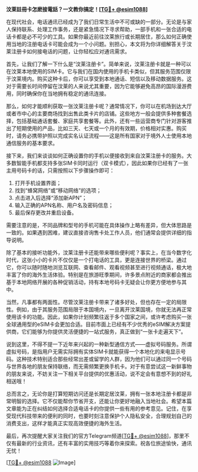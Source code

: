 **汶莱註冊卡怎麽接電話？一文教你搞定！[[TG💪+ @esim1088](https://t.me/s/esim1088)]**

在现代社会，电话通讯已经成为了我们日常生活中不可或缺的一部分。无论是与家人保持联系、处理工作事务，还是紧急情况下寻求帮助，一部手机和一张合适的电话卡都是必不可少的工具。如果你最近前往汶莱旅行或长期居住，那么如何正确使用当地的注册电话卡可能会成为一个小问题。别担心，本文将为你详细解答关于汶莱注册卡如何接电话的问题，让你轻松应对通讯需求。

首先，让我们了解一下什么是“汶莱注册卡”。简单来说，汶莱注册卡就是一种可以在汶莱本地使用的SIM卡。它与我们在国内使用的手机卡类似，但其服务范围仅限于汶莱境内。购买这种卡后，你可以享受到本地通话、短信以及移动数据服务。这对于需要长时间停留在汶莱的人来说尤其重要，因为它能够避免高昂的国际漫游费用，同时确保你在当地拥有稳定的通讯连接。

那么，如何才能顺利获取一张汶莱注册卡呢？通常情况下，你可以在机场到达大厅或者市中心的主要商场找到出售此类卡片的店铺。这些地方一般会提供多种套餐选择，包括基础通话套餐、家庭共享套餐等。此外，还有一些运营商专门针对游客推出了短期使用的产品，比如三天、七天或一个月的有效期，价格相对实惠。购买时，请务必携带护照以完成实名认证流程——这是所有国家对于境外人士使用本地通信服务的基本要求。

接下来，我们来谈谈如何正确设置你的手机以便接收到来自汶莱注册卡的服务。大多数智能手机都支持多张SIM卡同时运行（双卡模式），因此如果你已经有了一张主用号码卡的话，只需按照以下步骤操作即可：

1. 打开手机设置界面；
2. 找到“蜂窝网络”或“移动网络”的选项；
3. 点击进入后选择“添加新APN”；
4. 输入正确的APN名称、用户名及密码信息；
5. 最后保存更改并重启设备。

需要注意的是，不同品牌和型号的手机可能在具体操作上略有差异，但大体思路是一致的。如果遇到困难，建议直接咨询售卡处工作人员，他们通常会提供详细的指导说明。

除了基本的接听功能外，汶莱注册卡还能带来哪些便利呢？事实上，在当今数字化时代，这张小小的卡片不仅仅是一个打电话的工具，更是连接世界的桥梁。通过它，你可以随时随地浏览互联网、查看邮件、观看视频甚至进行视频通话，极大地丰富了你的海外生活体验。特别是在旅游旺季期间，许多景点附近的商家都会推出基于本地网络开展的各种促销活动，持有本地号码卡无疑会让你更方便地参与其中。

当然，凡事都有两面性。尽管汶莱注册卡带来了诸多好处，但也存在一定的局限性。例如，由于其服务范围局限于本国境内，一旦离开汶莱国境，你就无法再正常使用该卡的功能。因此，如果你计划频繁往返于多个国家之间，或许考虑购买一张全球通用型的eSIM卡会更加合适。目前市面上已经有不少优秀的eSIM解决方案提供商，它们能够为你提供灵活便捷的一站式服务，真正做到“一张卡走遍天下”。

说到这里，不得不提一下近年来兴起的一种新型通信方式——虚拟号码服务。所谓虚拟号码，是指用户无需实际拥有实体SIM卡就能获得一个本地化的来电显示号码。这种技术特别适合那些经常出差或留学的人群，因为他们可以通过同一个号码与世界各地的朋友保持联络，而无需频繁更换手机卡。对于有意尝试这一新鲜事物的朋友来说，不妨关注一下相关平台提供的优惠活动，说不定会有意想不到的好礼相送哦！

总而言之，无论你是打算短期访问还是长期定居汶莱，拥有一张本地注册卡都是非常明智的选择。它不仅能帮你节省开支，还能让你更好地融入当地社会。希望本篇文章能为正在纠结如何选择合适电话卡的你提供一些有用的参考意见。记住，在享受现代科技带来的便利的同时，也要时刻注意保护个人隐私安全，合理规划自己的消费支出，这样才能真正实现高效便捷的海外生活。

最后，再次提醒大家关注我们的官方Telegram频道[[TG💪+ @esim1088](https://t.me/s/esim1088)]，那里不仅有最新的行业资讯，还有丰富的实用技巧等着你来探索。祝各位旅途愉快，通讯无忧！

[[TG💪+ @esim1088](https://t.me/s/esim1088) ![Image](https://i.postimg.cc/4NQfJmqS/Snipaste-2025-05-13-00-14-12.png)]